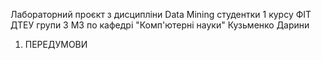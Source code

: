 Лабораторний проєкт
з дисципліни Data Mining
студентки 1 курсу ФІТ ДТЕУ
групи 3 МЗ
по кафедрі "Комп'ютерні науки"
Кузьменко Дарини
1. ПЕРЕДУМОВИ
